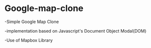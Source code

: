 # Google-map-clone
-Simple Google Map Clone 

-implementation based on Javascript's Document Object Modal(DOM)

-Use of Mapbox Library
